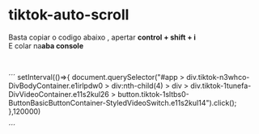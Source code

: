 # tiktok-auto-scroll
<p>
Basta copiar o codigo abaixo , apertar <b>control + shift + i</b> <br>
E colar na<b>aba console</b>
</p>
<br>

´´´
setInterval(()=>{
    document.querySelector("#app > div.tiktok-n3whco-DivBodyContainer.e1irlpdw0 > div:nth-child(4) > div > div.tiktok-1tunefa-DivVideoContainer.e11s2kul26 > button.tiktok-1sltbs0-ButtonBasicButtonContainer-StyledVideoSwitch.e11s2kul14").click();
},120000)

´´´

